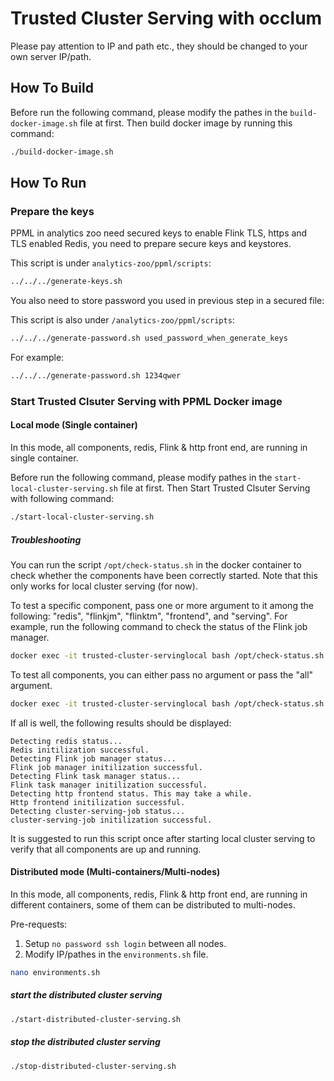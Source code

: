 # Trusted Cluster Serving with occlum

Please pay attention to IP and path etc., they should be changed to your own server IP/path.

## How To Build

Before run the following command, please modify the pathes in the `build-docker-image.sh` file at first. Then build docker image by running this command:

```bash
./build-docker-image.sh
```

## How To Run

### Prepare the keys

PPML in analytics zoo need secured keys to enable Flink TLS, https and TLS enabled Redis, you need to prepare secure keys and keystores.

This script is under `analytics-zoo/ppml/scripts`:

```bash
../../../generate-keys.sh
```

You also need to store password you used in previous step in a secured file:

This script is also under `/analytics-zoo/ppml/scripts`:

```bash
../../../generate-password.sh used_password_when_generate_keys
```

For example:

```bash
../../../generate-password.sh 1234qwer
```

### Start Trusted Clsuter Serving with PPML Docker image

#### Local mode (Single container)

In this mode, all components, redis, Flink & http front end, are running in single container.

Before run the following command, please modify pathes in the `start-local-cluster-serving.sh` file at first. Then Start Trusted Clsuter Serving with following command:

```bash
./start-local-cluster-serving.sh
```

##### Troubleshooting
You can run the script `/opt/check-status.sh` in the docker container to check whether the components have been correctly started.
Note that this only works for local cluster serving (for now).

To test a specific component, pass one or more argument to it among the following:
"redis", "flinkjm", "flinktm", "frontend", and "serving". For example, run the following command to check the status of the Flink job manager.

```bash
docker exec -it trusted-cluster-servinglocal bash /opt/check-status.sh flinkjm
```

To test all components, you can either pass no argument or pass the "all" argument.

```bash
docker exec -it trusted-cluster-servinglocal bash /opt/check-status.sh
```
If all is well, the following results should be displayed:

```
Detecting redis status...
Redis initilization successful.
Detecting Flink job manager status...
Flink job manager initilization successful.
Detecting Flink task manager status...
Flink task manager initilization successful.
Detecting http frontend status. This may take a while.
Http frontend initilization successful.
Detecting cluster-serving-job status...
cluster-serving-job initilization successful.
```

It is suggested to run this script once after starting local cluster serving to verify that all components are up and running.

#### Distributed mode (Multi-containers/Multi-nodes)

In this mode, all components, redis, Flink & http front end, are running in different containers, some of them can be distributed to multi-nodes. 

Pre-requests:

1. Setup `no password ssh login` between all nodes.
2. Modify IP/pathes in the `environments.sh` file. 

```bash
nano environments.sh
```

##### start the distributed cluster serving

```bash
./start-distributed-cluster-serving.sh
```

##### stop the distributed cluster serving

```bash
./stop-distributed-cluster-serving.sh
```
